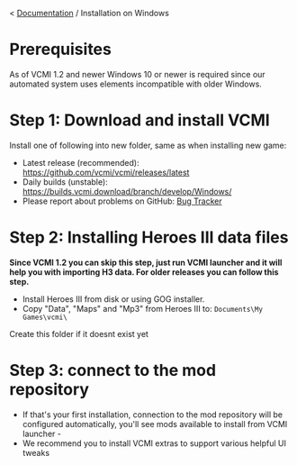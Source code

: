 < [Documentation](../Readme.md) / Installation on Windows

# Prerequisites

As of VCMI 1.2 and newer Windows 10 or newer is required since our automated system uses elements incompatible with older Windows.

# Step 1: Download and install VCMI

Install one of following into new folder, same as when installing new game:

-   Latest release (recommended): <https://github.com/vcmi/vcmi/releases/latest>
-   Daily builds (unstable): <https://builds.vcmi.download/branch/develop/Windows/>
-   Please report about problems on GitHub: [Bug Tracker](https://github.com/vcmi/vcmi/issues)

# Step 2: Installing Heroes III data files

**Since VCMI 1.2 you can skip this step, just run VCMI launcher and it will help you with importing H3 data. For older releases you can follow this step.**

-   Install Heroes III from disk or using GOG installer.
-   Copy "Data", "Maps" and "Mp3" from Heroes III to: `Documents\My Games\vcmi\`

Create this folder if it doesnt exist yet

# Step 3: connect to the mod repository

- If that's your first installation, connection to the mod repository will be configured automatically, you'll see mods available to install from VCMI launcher -
- We recommend you to install VCMI extras to support various helpful UI tweaks 

